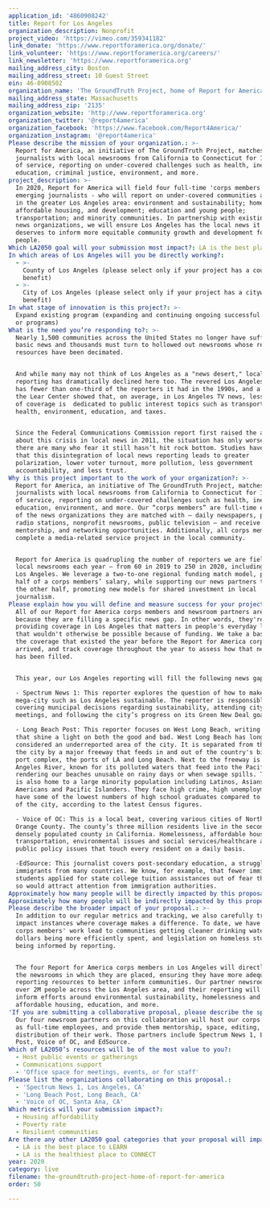 ```yaml
---
application_id: '4860908242'
title: Report for Los Angeles
organization_description: Nonprofit
project_video: 'https://vimeo.com/359341182'
link_donate: 'https://www.reportforamerica.org/donate/'
link_volunteer: 'https://www.reportforamerica.org/careers/'
link_newsletter: 'https://www.reportforamerica.org'
mailing_address_city: Boston
mailing_address_street: 10 Guest Street
ein: 46-0908502
organization_name: 'The GroundTruth Project, home of Report for America'
mailing_address_state: Massachusetts
mailing_address_zip: '2135'
organization_website: 'http://www.reportforamerica.org'
organization_twitter: '@report4america'
organization_facebook: 'https://www.facebook.com/Report4America/'
organization_instagram: '@report4america'
Please describe the mission of your organization.: >-
  Report for America, an initiative of The GroundTruth Project, matches talented
  journalists with local newsrooms from California to Connecticut for 1-2 years
  of service, reporting on under-covered challenges such as health, inequality,
  education, criminal justice, environment, and more. 
project_description: >-
  In 2020, Report for America will field four full-time 'corps members' -
  emerging journalists - who will report on under-covered communities and topics
  in the greater Los Angeles area: environment and sustainability; homelessness,
  affordable housing, and development; education and young people;
  transportation; and minority communities. In partnership with existing local
  news organizations, we will ensure Los Angeles has the local news it needs and
  deserves to inform more equitable community growth and development for all
  people.
Which LA2050 goal will your submission most impact?: LA is the best place to LIVE
In which areas of Los Angeles will you be directly working?:
  - >-
    County of Los Angeles (please select only if your project has a countywide
    benefit)
  - >-
    City of Los Angeles (please select only if your project has a citywide
    benefit)
In what stage of innovation is this project?: >-
  Expand existing program (expanding and continuing ongoing successful projects
  or programs)
What is the need you’re responding to?: >-
  Nearly 1,500 communities across the United States no longer have sufficient
  basic news and thousands must turn to hollowed out newsrooms whose reporting
  resources have been decimated.


  And while many may not think of Los Angeles as a "news desert," local
  reporting has dramatically declined here too. The revered Los Angeles Times
  has fewer than one-third of the reporters it had in the 1990s, and a study by
  the Lear Center showed that, on average, in Los Angeles TV news, less than 1%
  of coverage is  dedicated to public interest topics such as transportation,
  health, environment, education, and taxes.


  Since the Federal Communications Commission report first raised the alarm
  about this crisis in local news in 2011, the situation has only worsened. And
  there are many who fear it still hasn’t hit rock bottom. Studies have shown
  that this disintegration of local news reporting leads to greater
  polarization, lower voter turnout, more pollution, less government
  accountability, and less trust. 
Why is this project important to the work of your organization?: >-
  Report for America, an initiative of The GroundTruth Project, matches talented
  journalists with local newsrooms from California to Connecticut for 1-2 years
  of service, reporting on under-covered challenges such as health, inequality,
  education, environment, and more. Our “corps members” are full-time employees
  of the news organizations they are matched with — daily newspapers, public
  radio stations, nonprofit newsrooms, public television — and receive training,
  mentorship, and networking opportunities. Additionally, all corps members
  complete a media-related service project in the local community. 


  Report for America is quadrupling the number of reporters we are fielding in
  local newsrooms each year — from 60 in 2019 to 250 in 2020, including four in
  Los Angeles. We leverage a two-to-one regional funding match model, paying
  half of a corps members’ salary, while supporting our news partners to raise
  the other half, promoting new models for shared investment in local
  journalism.
Please explain how you will define and measure success for your project.: >-
  All of our Report for America corps members and newsroom partners are selected
  because they are filling a specific news gap. In other words, they're
  providing coverage in Los Angeles that matters in people's everyday lives and
  that wouldn't otherwise be possible because of funding. We take a baseline of
  the coverage that existed the year before the Report for America corps member
  arrived, and track coverage throughout the year to assess how that news gap
  has been filled. 


  This year, our Los Angeles reporting will fill the following news gaps: 

  - Spectrum News 1: This reporter explores the question of how to make a
  mega-city such as Los Angeles sustainable. The reporter is responsible for
  covering municipal decisions regarding sustainability, attending city council
  meetings, and following the city’s progress on its Green New Deal goals. 

  - Long Beach Post: This reporter focuses on West Long Beach, writing stories
  that shine a light on both the good and bad. West Long Beach has long been
  considered an underreported area of the city. It is separated from the rest of
  the city by a major freeway that feeds in and out of the country's biggest
  port complex, the ports of LA and Long Beach. Next to the freeway is the Los
  Angeles River, known for its polluted waters that feed into the Pacific Ocean,
  rendering our beaches unusable on rainy days or when sewage spills. The area
  is also home to a large minority population including Latinos, Asians, African
  Americans and Pacific Islanders. They face high crime, high unemployment and
  have some of the lowest numbers of high school graduates compared to the rest
  of the city, according to the latest Census figures.

  - Voice of OC: This is a local beat, covering various cities of North Central
  Orange County. The county’s three million residents live in the secondmost
  densely populated county in California. Homelessness, affordable housing,
  transportation, environmental issues and social services/healthcare are major
  public policy issues that touch every resident on a daily basis. 

  -EdSource: This journalist covers post-secondary education, a struggle for
  immigrants from many countries. We know, for example, that fewer immigrant
  students applied for state college tuition assistances out of fear that doing
  so would attract attention from immigration authorities. 
Approximately how many people will be directly impacted by this proposal?: '50'
Approximately how many people will be indirectly impacted by this proposal?: '2000000'
Please describe the broader impact of your proposal.: >-
  In addition to our regular metrics and tracking, we also carefully track
  impact instances where coverage makes a difference. To date, we have seen our
  corps members' work lead to communities getting cleaner drinking water, tax
  dollars being more efficiently spent, and legislation on homeless students
  being informed by reporting. 


  The four Report for America corps members in Los Angeles will directly impact
  the newsrooms in which they are placed, ensuring they have more adequate
  reporting resources to better inform communities. Our partner newsrooms reach
  over 2M people across the Los Angeles area, and their reporting will directly
  inform efforts around environmental sustainability, homelessness and
  affordable housing, education, and more. 
'If you are submitting a collaborative proposal, please describe the specific role of partner organizations in the project.': >-
  Our four newsroom partners on this collaboration will host our corps members
  as full-time employees, and provide them mentorship, space, editing, and
  distribution of their work. Those partners include Spectrum News 1, Long Beach
  Post, Voice of OC, and EdSource. 
Which of LA2050’s resources will be of the most value to you?:
  - Host public events or gatherings
  - Communications support
  - 'Office space for meetings, events, or for staff'
Please list the organizations collaborating on this proposal.:
  - 'Spectrum News 1, Los Angeles, CA'
  - 'Long Beach Post, Long Beach, CA'
  - 'Voice of OC, Santa Ana, CA'
Which metrics will your submission impact?:
  - Housing affordability
  - Poverty rate
  - Resilient communities
Are there any other LA2050 goal categories that your proposal will impact?:
  - LA is the best place to LEARN
  - LA is the healthiest place to CONNECT
year: 2020
category: live
filename: the-groundtruth-project-home-of-report-for-america
order: 50

---
```

